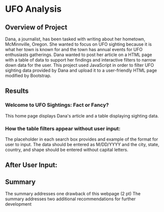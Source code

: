 # UFO Analysis
## Overview of Project
Dana, a journalist, has been tasked with writing about her hometown, McMinnville, Oregon. She wanted to focus on UFO sighting because it is what her town is known for and the town has annual events for UFO enthusiasts gatherings. Dana wanted to post her article on a HTML page with a table of data to support her findings and interactive filters to narrow down data for the user. This project used JavaScript in order to filter UFO sighting data provided by Dana and upload it to a user-friendly HTML page modified by Bootstrap. 

## Results
### Welcome to UFO Sightings: Fact or Fancy?

This home page displays Dana's article and a table displaying sighting data.

### How the table filters appear without user input:

The placeholder in each search box provides and example of the format for user to input. The data should be entered as M/DD/YYYY and the city, state, country, and shape should be entered without capital letters.

## After User Input:
## Summary
The summary addresses one drawback of this webpage (2 pt)
The summary addresses two additional recommendations for further development
